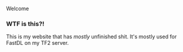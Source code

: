 Welcome

### WTF is this?!

This is my website that has *mostly* unfinished shit. It's mostly used for FastDL on my TF2 server.
